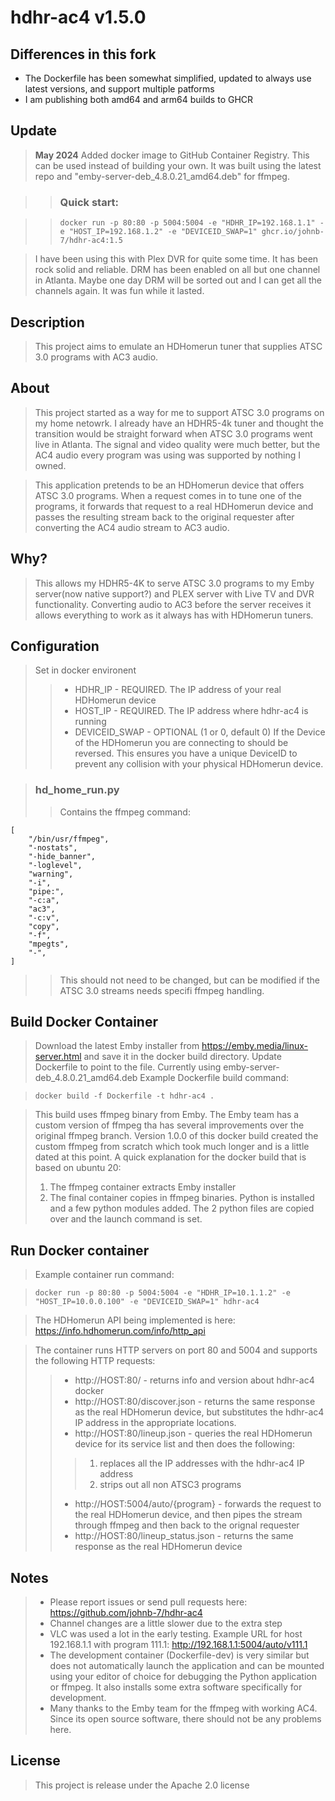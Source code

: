 # hdhr-ac4 v1.5.0

## Differences in this fork

* The Dockerfile has been somewhat simplified, updated to always use latest versions, and support multiple patforms
* I am publishing both amd64 and arm64 builds to GHCR

## Update

> **May 2024** Added docker image to GitHub Container Registry. This can be used instead of building your own. It was built using the latest repo and "emby-server-deb_4.8.0.21_amd64.deb" for ffmpeg.

>> ### Quick start:

>> `docker run -p 80:80 -p 5004:5004 -e "HDHR_IP=192.168.1.1" -e "HOST_IP=192.168.1.2" -e "DEVICEID_SWAP=1" ghcr.io/johnb-7/hdhr-ac4:1.5`

> I have been using this with Plex DVR for quite some time. It has been rock solid and reliable. DRM has been enabled on all but one channel in Atlanta. Maybe one day DRM will be sorted out and I can get all the channels again. It was fun while it lasted.
 
## Description

>This project aims to emulate an HDHomerun tuner that supplies ATSC 3.0 programs with AC3 audio.

## About

>This project started as a way for me to support ATSC 3.0 programs on my home netowrk. I already have an HDHR5-4k tuner and thought the transition would be straight forward when ATSC 3.0 programs went live in Atlanta. The signal and video quality were much better, but the AC4 audio every program was using was supported by nothing I owned.

>This application pretends to be an HDHomerun device that offers ATSC 3.0 programs. When a request comes in to tune one of the programs, it forwards that request to a real HDHomerun device and passes the resulting stream back to the original requester after converting the AC4 audio stream to AC3 audio.

## Why?

>This allows my HDHR5-4K to serve ATSC 3.0 programs to my Emby server(now native support?) and PLEX server with Live TV and DVR functionality. Converting audio to AC3 before the server receives it allows everything to work as it always has with HDHomerun tuners.

## Configuration 
>Set in docker environent
>>- HDHR_IP - REQUIRED. The IP address of your real HDHomerun device
>>- HOST_IP - REQUIRED. The IP address where hdhr-ac4 is running
>>- DEVICEID_SWAP - OPTIONAL (1 or 0, default 0) If the Device of the HDHomerun you are connecting to should be reversed. This ensures you have a unique DeviceID to prevent any collision with your physical HDHomerun device.

>### hd_home_run.py
>>Contains the ffmpeg command:
```
[
    "/bin/usr/ffmpeg",
    "-nostats",
    "-hide_banner",
    "-loglevel",
    "warning",
    "-i",
    "pipe:",
    "-c:a",
    "ac3",
    "-c:v",
    "copy",
    "-f",
    "mpegts",
    "-",
]
```
>>This should not need to be changed, but can be modified if the ATSC 3.0 streams needs specifi ffmpeg handling.

## Build Docker Container
>Download the latest Emby installer from https://emby.media/linux-server.html and save it in the docker build directory. Update Dockerfile to point to the file. Currently using emby-server-deb_4.8.0.21_amd64.deb
>Example Dockerfile build command:

>`docker build -f Dockerfile -t hdhr-ac4 .`

>This build uses ffmpeg binary from Emby. The Emby team has a custom version of ffmpeg tha has several improvements over the original ffmpeg branch. 
>Version 1.0.0 of this docker build created the custom ffmpeg from scratch which took much longer and is a little dated at this point. 
>A quick explanation for the docker build that is based on ubuntu 20:
>1. The ffmpeg container extracts Emby installer
>2. The final container copies in ffmpeg binaries. Python is installed and a few python modules added. The 2 python files are copied over and the launch command is set.

## Run Docker container
>Example container run command:

>`docker run -p 80:80 -p 5004:5004 -e "HDHR_IP=10.1.1.2" -e "HOST_IP=10.0.0.100" -e "DEVICEID_SWAP=1" hdhr-ac4`

>The HDHomerun API being implemented is here: https://info.hdhomerun.com/info/http_api 

>The container runs HTTP servers on port 80 and 5004 and supports the following HTTP requests:
>>- http://HOST:80/ - returns info and version about hdhr-ac4 docker
>>- http://HOST:80/discover.json - returns the same response as the real HDHomerun device, but substitutes the hdhr-ac4 IP address in the appropriate locations.
>>- http://HOST:80/lineup.json - queries the real HDHomerun device for its service list and then does the following:
>>>1. replaces all the IP addresses with the hdhr-ac4 IP address
>>>2. strips out all non ATSC3 programs
>>- http://HOST:5004/auto/{program} - forwards the request to the real HDHomerun device, and then pipes the stream through ffmpeg and then back to the orignal requester
>>- http://HOST:80/lineup_status.json - returns the same response as the real HDHomerun device

## Notes
>- Please report issues or send pull requests here: https://github.com/johnb-7/hdhr-ac4
>- Channel changes are a little slower due to the extra step
>- VLC was used a lot in the early testing. Example URL for host 192.168.1.1 with program 111.1: http://192.168.1.1:5004/auto/v111.1
>- The development container (Dockerfile-dev) is very similar but does not automatically launch the application and can be mounted using your editor of choice for debugging the Python application or ffmpeg. It also installs some extra software specifically for development.
>- Many thanks to the Emby team for the ffmpeg with working AC4. Since its open source software, there should not be any problems here.


## License
>This project is release under the Apache 2.0 license
